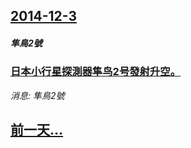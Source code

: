 ## [2014-12-3](/news/2014/12/3/index.md)

##### 隼鳥2號
### [日本小行星探測器隼鸟2号發射升空。 ](/news/2014/12/3/日本小行星探測器隼鸟2号發射升空.md)
_消息: 隼鳥2號_

## [前一天...](/news/2014/12/1/index.md)

